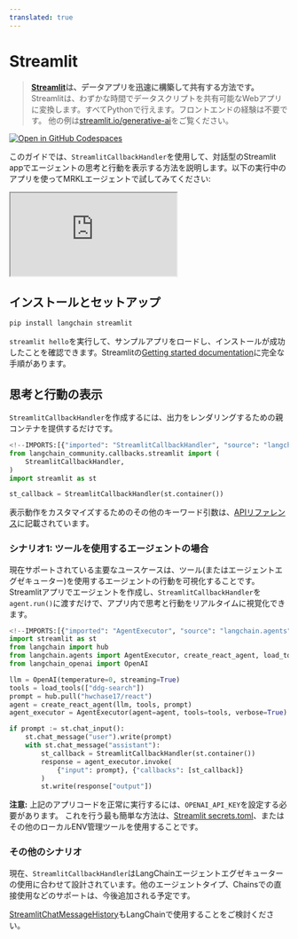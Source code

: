 ```yaml
---
translated: true
---
```


# Streamlit

> **[Streamlit](https://streamlit.io/)は、データアプリを迅速に構築して共有する方法です。**
> Streamlitは、わずかな時間でデータスクリプトを共有可能なWebアプリに変換します。すべてPythonで行えます。フロントエンドの経験は不要です。
> 他の例は[streamlit.io/generative-ai](https://streamlit.io/generative-ai)をご覧ください。

[![Open in GitHub Codespaces](https://github.com/codespaces/badge.svg)](https://codespaces.new/langchain-ai/streamlit-agent?quickstart=1)

このガイドでは、`StreamlitCallbackHandler`を使用して、対話型のStreamlit appでエージェントの思考と行動を表示する方法を説明します。以下の実行中のアプリを使ってMRKLエージェントで試してみてください:

<iframe loading="lazy" src="https://langchain-mrkl.streamlit.app/?embed=true&embed_options=light_theme"
    style={{ width: 100 + '%', border: 'none', marginBottom: 1 + 'rem', height: 600 }}
    allow="camera;clipboard-read;clipboard-write;"
></iframe>

## インストールとセットアップ

```bash
pip install langchain streamlit
```

`streamlit hello`を実行して、サンプルアプリをロードし、インストールが成功したことを確認できます。Streamlitの[Getting started documentation](https://docs.streamlit.io/library/get-started)に完全な手順があります。

## 思考と行動の表示

`StreamlitCallbackHandler`を作成するには、出力をレンダリングするための親コンテナを提供するだけです。

```python
<!--IMPORTS:[{"imported": "StreamlitCallbackHandler", "source": "langchain_community.callbacks.streamlit", "docs": "https://api.python.langchain.com/en/latest/callbacks/langchain_community.callbacks.streamlit.StreamlitCallbackHandler.html", "title": "Streamlit"}]-->
from langchain_community.callbacks.streamlit import (
    StreamlitCallbackHandler,
)
import streamlit as st

st_callback = StreamlitCallbackHandler(st.container())
```

表示動作をカスタマイズするためのその他のキーワード引数は、[APIリファレンス](https://api.python.langchain.com/en/latest/callbacks/langchain.callbacks.streamlit.streamlit_callback_handler.StreamlitCallbackHandler.html)に記載されています。

### シナリオ1: ツールを使用するエージェントの場合

現在サポートされている主要なユースケースは、ツール(またはエージェントエグゼキューター)を使用するエージェントの行動を可視化することです。Streamlitアプリでエージェントを作成し、`StreamlitCallbackHandler`を`agent.run()`に渡すだけで、アプリ内で思考と行動をリアルタイムに視覚化できます。

```python
<!--IMPORTS:[{"imported": "AgentExecutor", "source": "langchain.agents", "docs": "https://api.python.langchain.com/en/latest/agents/langchain.agents.agent.AgentExecutor.html", "title": "Streamlit"}, {"imported": "create_react_agent", "source": "langchain.agents", "docs": "https://api.python.langchain.com/en/latest/agents/langchain.agents.react.agent.create_react_agent.html", "title": "Streamlit"}, {"imported": "load_tools", "source": "langchain.agents", "docs": "https://api.python.langchain.com/en/latest/agent_toolkits/langchain_community.agent_toolkits.load_tools.load_tools.html", "title": "Streamlit"}, {"imported": "OpenAI", "source": "langchain_openai", "docs": "https://api.python.langchain.com/en/latest/llms/langchain_openai.llms.base.OpenAI.html", "title": "Streamlit"}]-->
import streamlit as st
from langchain import hub
from langchain.agents import AgentExecutor, create_react_agent, load_tools
from langchain_openai import OpenAI

llm = OpenAI(temperature=0, streaming=True)
tools = load_tools(["ddg-search"])
prompt = hub.pull("hwchase17/react")
agent = create_react_agent(llm, tools, prompt)
agent_executor = AgentExecutor(agent=agent, tools=tools, verbose=True)

if prompt := st.chat_input():
    st.chat_message("user").write(prompt)
    with st.chat_message("assistant"):
        st_callback = StreamlitCallbackHandler(st.container())
        response = agent_executor.invoke(
            {"input": prompt}, {"callbacks": [st_callback]}
        )
        st.write(response["output"])
```

**注意:** 上記のアプリコードを正常に実行するには、`OPENAI_API_KEY`を設定する必要があります。
これを行う最も簡単な方法は、[Streamlit secrets.toml](https://docs.streamlit.io/library/advanced-features/secrets-management)、またはその他のローカルENV管理ツールを使用することです。

### その他のシナリオ

現在、`StreamlitCallbackHandler`はLangChainエージェントエグゼキューターの使用に合わせて設計されています。他のエージェントタイプ、Chainsでの直接使用などのサポートは、今後追加される予定です。

[StreamlitChatMessageHistory](/docs/integrations/memory/streamlit_chat_message_history)もLangChainで使用することをご検討ください。
